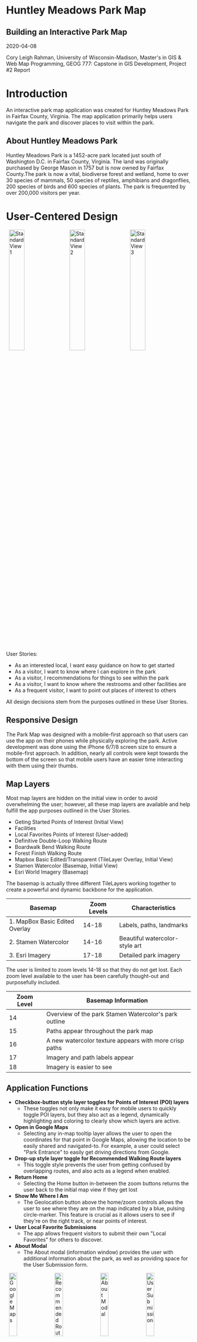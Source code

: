 # Huntley Meadows Park Map
 
## Building an Interactive Park Map

2020-04-08

Cory Leigh Rahman, University of Wisconsin-Madison, Master's in GIS & Web Map Programming, GEOG 777: Capstone in GIS Development, Project #2 Report

# Introduction

An interactive park map application was created for Huntley Meadows Park in Fairfax County, Virginia. The map application primarily helps users navigate the park and discover places to visit within the park.

## About Huntley Meadows Park

Huntley Meadows Park is a 1452-acre park located just south of Washington D.C. in Fairfax County, Virginia. The land was originally purchased by George Mason in 1757 but is now owned by Fairfax County.The park is now a vital, biodiverse forest and wetland, home to over 30 species of mammals, 50 species of reptiles, amphibians and dragonflies, 200 species of birds and 600 species of plants. The park is frequented by over 200,000 visitors per year. 

# User-Centered Design

![Standard View 1](dev-journal/final-report/images/standard-1.png#3rd)
![Standard View 2](dev-journal/final-report/images/standard-2.png#3rd)
![Standard View 3](dev-journal/final-report/images/standard-3.png#3rd)

User Stories:

- As an interested local, I want easy guidance on how to get started
- As a visitor, I want to know where I can explore in the park
- As a visitor, I recommendations for things to see within the park
- As a visitor, I want to know where the restrooms and other facilities are
- As a frequent visitor, I want to point out places of interest to others

All design decisions stem from the purposes outlined in these User Stories.

## Responsive Design

The Park Map was designed with a mobile-first approach so that users can use the app on their phones while physically exploring the park. Active development was done using the iPhone 6/7/8 screen size to ensure a mobile-first approach. In addition, nearly all controls were kept towards the bottom of the screen so that mobile users have an easier time interacting with them using their thumbs.

## Map Layers

Most map layers are hidden on the initial view in order to avoid overwhelming the user; however, all these map layers are available and help fulfill the app purposes outlined in the User Stories.

- Geting Started Points of Interest (Initial View)
- Facilities
- Local Favorites Points of Interest (User-added)
- Definitive Double-Loop Walking Route
- Boardwalk Bend Walking Route
- Forest Finish Walking Route
- Mapbox Basic Edited/Transparent (TileLayer Overlay, Initial View)
- Stamen Watercolor (Basemap, Initial View)
- Esri World Imagery (Basemap)

The basemap is actually three different TileLayers working together to create a powerful and dynamic backbone for the application.

| Basemap                        | Zoom Levels | Characteristics                |
| ------------------------------ | ----------- | ------------------------------ |
| 1. MapBox Basic Edited Overlay | 14-18       | Labels, paths, landmarks       |
| 2. Stamen Watercolor           | 14-16       | Beautiful watercolor-style art |
| 3. Esri Imagery                | 17-18       | Detailed park imagery          |

The user is limited to zoom levels 14-18 so that they do not get lost. Each zoom level available to the user has been carefully thought-out and purposefully included.

| Zoom Level | Basemap Information                                    |
| ---------- | ------------------------------------------------------ |
| 14         | Overview of the park Stamen Watercolor's park outline  |
| 15         | Paths appear throughout the park map                   |
| 16         | A new watercolor texture appears with more crisp paths |
| 17         | Imagery and path labels appear                         |
| 18         | Imagery is easier to see                               |

## Application Functions

- **Checkbox-button style layer toggles for Points of Interest (POI) layers**
  - These toggles not only make it easy for mobile users to quickly toggle POI layers, but they also act as a legend, dynamically highlighting and coloring to clearly show which layers are active.
- **Open in Google Maps**
  - Selecting any in-map tooltip layer allows the user to open the coordinates for that point in Google Maps, allowing the location to be easily shared and navigated-to. For example, a user could select "Park Entrance" to easily get driving directions from Google.
- **Drop-up style layer toggle for Recommended Walking Route layers**
  - This toggle style prevents the user from getting confused by overlapping routes, and also acts as a legend when enabled.
- **Return Home**
  - Selecting the Home button in-between the zoom buttons returns the user back to the initial map view if they get lost
- **Show Me Where I Am**
  - The Geolocation button above the home/zoom controls allows the user to see where they are on the map indicated by a blue, pulsing circle-marker. This feature is crucial as it allows users to see if they're on the right track, or near points of interest.
- **User Local Favorite Submissions**
  - The app allows frequent visitors to submit their own "Local Favorites" for others to discover.
- **About Modal**
  - The About modal (information window) provides the user with additional information about the park, as well as providing space for the User Submission form.

![Google Maps](dev-journal/final-report/images/google-maps.png#4th)
![Recommended Routes](dev-journal/final-report/images/recommended-routes.png#4th)
![About Modal](dev-journal/final-report/images/about.png#4th)
![User Submission](dev-journal/final-report/images/user-submission.png#4th)

# Implementation

Tech Stack:

| Technology          | Description                              |
| ------------------- | ---------------------------------------- |
| Leaflet             | Interactive mapping JavaScript Library   |
| Bootstrap           | Front-end UI Component Library           |
| Angular             | Front-end JavaScript framework           |
| NPM                 | Front-end package manager                |
| Node Express Server | Server for API for database interaction |
| PostgreSQL          | Database system                          |
| Heroku              | Platform & host                          |
| VS Code             | IDE / code editor                        |
| QGIS                | Desktop GIS software                     |

## Front-End

Angular, Leaflet, and Bootstrap were the clear picks for front-end technologies. Angular provided the framework for ease of development, Leaflet is a world-renowned mapping tool, and Bootstrap provided quick and customizable UI components. In addition, Leaflet's rich selection of plugins were particularly useful for features such as the Return Home and Locate Me functions.

```typescript
import { Component, OnInit } from '@angular/core';
import * as L from 'leaflet';
import 'leaflet.zoomhome/dist/leaflet.zoomhome.min.js';
import 'leaflet.locatecontrol/dist/L.Control.Locate.min.js';
import { HttpClient } from '@angular/common/http';
import { FormBuilder, FormGroup } from '@angular/forms';
import { NgbModal } from '@ng-bootstrap/ng-bootstrap';
```

These are the import statements from the `ParkMapComponent` TypeScript file. Features were used heavily from Angular, Leaflet and Bootstrap.

## Back-End

The back-end consists of a Node Express server, a PostgreSQL database, and Heroku as the host and platform.

### Server Code

The Node Express server handles routing and serving of the build. First, API routes are caught:

```javascript
/* Set non-angular routes (server / api calls) */
app.get('/getroutes', async function (req, res) {
  queryPrimaryDatabase(`select * from recommended_routes;`, function (err, dataresponse) {
    if (dataresponse && dataresponse.rows) {
      res.status(200).json(dataresponse.rows);
    } else {
      res.status(400).end();
    }
  })
});
...
```

Finally, all other routes are forwarded to Angular:

```javascript
...
/* Send all other routes to Angular app */
app.get('*', function (req, res) {
  res.sendFile(path.join(__dirname, '../dist/huntley-meadows-park-map/index.html'));
});
```

In order to support continuous development, I used both `ng build --watch` and `heroku local`; this combination allowed the Node Express server build started by heroku to be automatically updated by Angular as I make changes.

As for database connections, the one and only function needed was:

```javascript
/**
 * Asynchronous function which queries the database and returns the response
 * @param {string} queryString - SQL Query String
 * @param {function} callBackFunction - requires parameters (err, res), fires when query finishes
 */
async function queryPrimaryDatabase(queryString, callBackFunction = (err, res) => {}) {
  const pgPsqlClient = new Client({
    connectionString: process.env.DATABASE_URL,
    ssl: true,
  });
  await pgPsqlClient.connect();
  return pgPsqlClient.query(queryString, async (err, res) => {
    callBackFunction(err, res);
    pgPsqlClient.end();
  });
}
```

### Database 

Here are the real SQL commands used to architect the database:

```sql
SET timezone = 'America/New_York';

create table recommended_routes (
  route_name text,
  geojson text
);

create table poi_get_started (
  poi_name text primary key,
  latitude decimal(9, 6),
  longitude decimal(9, 6)
);

create table poi_facilities (
  poi_name text primary key,
  latitude decimal(9, 6),
  longitude decimal(9, 6)
);

create table poi_local_favorites (
  poi_name text primary key,
  latitude decimal(9, 6),
  longitude decimal(9, 6),
  created_time_stamp timestamptz
);

ALTER TABLE poi_local_favorites ALTER COLUMN created_time_stamp SET DEFAULT now();

```

An ER Diagram was not developed because no relationships were necessary between the tables.

Here is an example of SQL being constructed in the server and used to update the database:

```javascript
queryPrimaryDatabase(`
    insert into poi_local_favorites (
      poi_name, latitude, longitude
    ) values (
      '${inputTitle}', ${inputLatitude}, ${inputLongitude}
    );
  `, function (err, response) {
  if (response) {
    res.status(200).json(response);
  } else {
    res.status(400).end();
  }
})
```

# Conclusion

The Huntley Meadows Park Map application managed to fulfill all the purposes outlined by the User Stories. It allows users to easily figure out how to get to the park, how to navigate it, and what to see while there. It also provides locals the ability to submit their favorite locations for others to see. 

The app manages to convey a large amount of information without overwhelming them. It will be an asset to any prospective Park visitor.

<style>
  img[src*='#3rd'] {
    width: 29%;
    margin-left: 1.5%;
    margin-right: 1.5%;
  }
  img[src*='#4th'] {
    width: 21%;
    margin-left: 1.5%;
    margin-right: 1.5%;
  }
</style>
